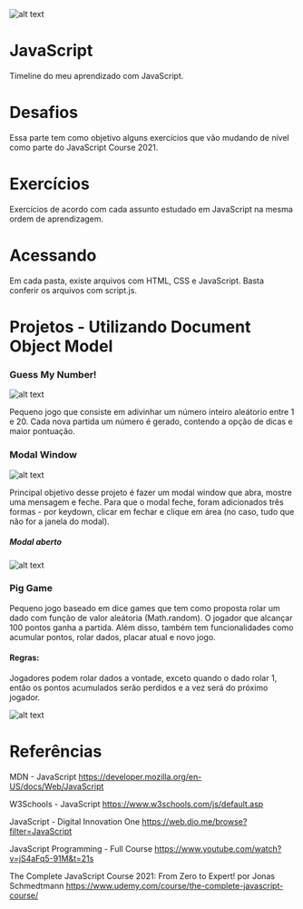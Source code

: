 ![alt text](https://cdn.iconscout.com/icon/free/png-256/javascript-2752148-2284965.png)
# JavaScript
Timeline do meu aprendizado com JavaScript.

# Desafios
Essa parte tem como objetivo alguns exercícios que vão mudando de nível como parte do JavaScript Course 2021.

# Exercícios
Exercícios de acordo com cada assunto estudado em JavaScript na mesma ordem de aprendizagem.

# Acessando
Em cada pasta, existe arquivos com HTML, CSS e JavaScript. Basta conferir os arquivos com script.js.

# Projetos - Utilizando Document Object Model

### Guess My Number!
![alt text](https://github.com/felipe-miranda-marreiros/JavaScript/blob/main/Projetos%20-%20Utilizando%20Document%20Object%20Model/Guess%20My%20Number!/guess-my-number.PNG)

Pequeno jogo que consiste em adivinhar um número inteiro aleátorio entre 1 e 20. Cada nova partida um número é gerado, contendo a opção de dicas e maior pontuação.

### Modal Window
![alt text](https://github.com/felipe-miranda-marreiros/JavaScript/blob/main/Projetos%20-%20Utilizando%20Document%20Object%20Model/Modal%20Window/modal%20window%20imagem.PNG)

Principal objetivo desse projeto é fazer um modal window que abra, mostre uma mensagem e feche. Para que o modal feche, foram adicionados três formas - por keydown, clicar em fechar e clique em área (no caso, tudo que não for a janela do modal).

##### Modal aberto
![alt text](https://github.com/felipe-miranda-marreiros/JavaScript/blob/main/Projetos%20-%20Utilizando%20Document%20Object%20Model/Modal%20Window/modal%20window%20aberto.PNG)

### Pig Game
Pequeno jogo baseado em dice games que tem como proposta rolar um dado com função de valor aleátoria (Math.random). O jogador que alcançar 100 pontos ganha a partida. Além disso, também tem funcionalidades como acumular pontos, rolar dados, placar atual e novo jogo. 

#### Regras:
Jogadores podem rolar dados a vontade, exceto quando o dado rolar 1, então os pontos acumulados serão perdidos e a vez será do próximo jogador.

![alt text](https://github.com/felipe-miranda-marreiros/JavaScript/blob/main/Projetos%20-%20Utilizando%20Document%20Object%20Model/Pig%20Game/pig-game-img.PNG)


# Referências

MDN - JavaScript
https://developer.mozilla.org/en-US/docs/Web/JavaScript

W3Schools - JavaScript
https://www.w3schools.com/js/default.asp

JavaScript - Digital Innovation One
https://web.dio.me/browse?filter=JavaScript

JavaScript Programming - Full Course
https://www.youtube.com/watch?v=jS4aFq5-91M&t=21s

The Complete JavaScript Course 2021: From Zero to Expert! por Jonas Schmedtmann
https://www.udemy.com/course/the-complete-javascript-course/
